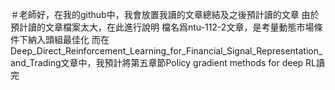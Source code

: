 ＃老師好，在我的github中，我會放置我讀的文章總結及之後預計讀的文章
由於預計讀的文章檔案太大，在此進行說明
檔名爲ntu-112-2文章，是考量動態市場條件下納入頭組最佳化
而在Deep_Direct_Reinforcement_Learning_for_Financial_Signal_Representation_and_Trading文章中，我預計將第五章節Policy gradient methods for deep RL讀完

